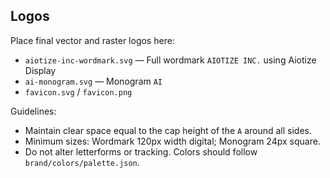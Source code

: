 ## Logos

Place final vector and raster logos here:

- `aiotize-inc-wordmark.svg` — Full wordmark `AIOTIZE INC.` using Aiotize Display
- `ai-monogram.svg` — Monogram `AI`
- `favicon.svg` / `favicon.png`

Guidelines:
- Maintain clear space equal to the cap height of the `A` around all sides.
- Minimum sizes: Wordmark 120px width digital; Monogram 24px square.
- Do not alter letterforms or tracking. Colors should follow `brand/colors/palette.json`.

